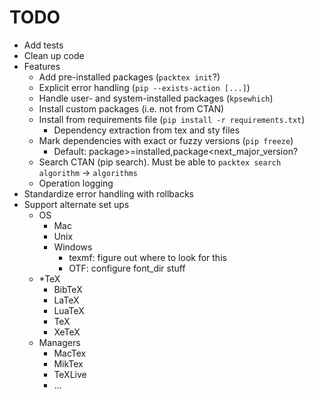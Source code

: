 TODO
====

* Add tests
* Clean up code
* Features
	* Add pre-installed packages (`packtex init`?)
	* Explicit error handling (`pip --exists-action [...]`)
	* Handle user- and system-installed packages (`kpsewhich`)
	* Install custom packages (i.e. not from CTAN)
	* Install from requirements file (`pip install -r requirements.txt`)
		* Dependency extraction from tex and sty files
	* Mark dependencies with exact or fuzzy versions (`pip freeze`)
		* Default: package>=installed,package<next_major_version?
	* Search CTAN (pip search). Must be able to `packtex search algorithm` -> `algorithms`
	* Operation logging
* Standardize error handling with rollbacks
* Support alternate set ups
	* OS
		* Mac
		* Unix
		* Windows
			* texmf: figure out where to look for this
			* OTF: configure font_dir stuff
	* *TeX
		* BibTeX
		* LaTeX
		* LuaTeX
		* TeX
		* XeTeX
	* Managers
		* MacTex
		* MikTex
		* TeXLive
		* ...
